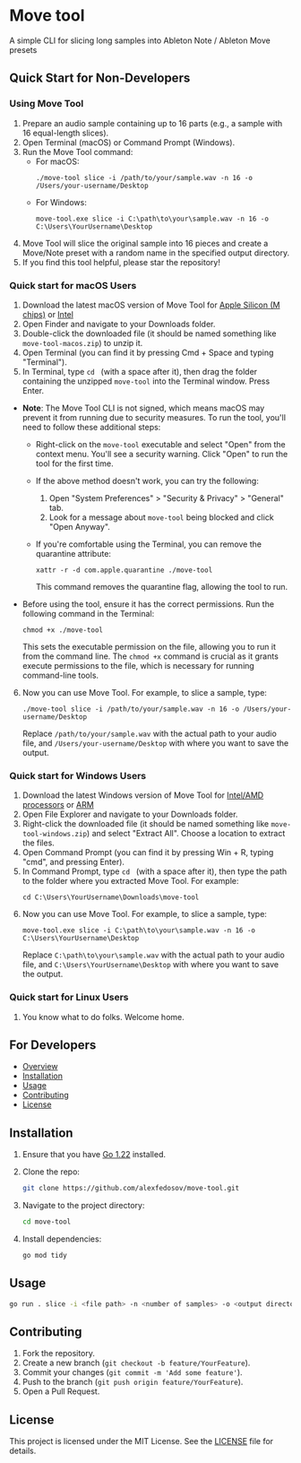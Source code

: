 # Move tool

A simple CLI for slicing long samples into Ableton Note / Ableton Move presets

## Quick Start for Non-Developers

### Using Move Tool

1. Prepare an audio sample containing up to 16 parts (e.g., a sample with 16 equal-length slices).
2. Open Terminal (macOS) or Command Prompt (Windows).
3. Run the Move Tool command:
   - For macOS:
     ```
     ./move-tool slice -i /path/to/your/sample.wav -n 16 -o /Users/your-username/Desktop
     ```
   - For Windows:
     ```
     move-tool.exe slice -i C:\path\to\your\sample.wav -n 16 -o C:\Users\YourUsername\Desktop
     ```
4. Move Tool will slice the original sample into 16 pieces and create a Move/Note preset with a random name in the specified output directory.
5. If you find this tool helpful, please star the repository!
   
### Quick start for macOS Users

1. Download the latest macOS version of Move Tool for [Apple Silicon (M chips)](https://github.com/alexfedosov/move-tool/releases/latest/download/move-tool-macos-apple-silicon.zip) or [Intel](https://github.com/alexfedosov/move-tool/releases/latest/download/move-tool-macos-intel.zip)
2. Open Finder and navigate to your Downloads folder.
3. Double-click the downloaded file (it should be named something like `move-tool-macos.zip`) to unzip it.
4. Open Terminal (you can find it by pressing Cmd + Space and typing "Terminal").
5. In Terminal, type `cd ` (with a space after it), then drag the folder containing the unzipped `move-tool` into the Terminal window. Press Enter.

- **Note**: The Move Tool CLI is not signed, which means macOS may prevent it from running due to security measures. To run the tool, you'll need to follow these additional steps:

  - Right-click on the `move-tool` executable and select "Open" from the context menu. You'll see a security warning. Click "Open" to run the tool for the first time.

  - If the above method doesn't work, you can try the following:
    1. Open "System Preferences" > "Security & Privacy" > "General" tab.
    2. Look for a message about `move-tool` being blocked and click "Open Anyway".

  - If you're comfortable using the Terminal, you can remove the quarantine attribute:
    ```
    xattr -r -d com.apple.quarantine ./move-tool
    ```
    This command removes the quarantine flag, allowing the tool to run.

- Before using the tool, ensure it has the correct permissions. Run the following command in the Terminal:
  ```
  chmod +x ./move-tool
  ```
  This sets the executable permission on the file, allowing you to run it from the command line. The `chmod +x` command is crucial as it grants execute permissions to the file, which is necessary for running command-line tools.

6. Now you can use Move Tool. For example, to slice a sample, type:
   ```
   ./move-tool slice -i /path/to/your/sample.wav -n 16 -o /Users/your-username/Desktop
   ```
   Replace `/path/to/your/sample.wav` with the actual path to your audio file, and `/Users/your-username/Desktop` with where you want to save the output.

### Quick start for Windows Users
1. Download the latest Windows version of Move Tool for [Intel/AMD processors](https://github.com/alexfedosov/move-tool/releases/latest/download/move-tool-windows-amd64.zip) or [ARM](https://github.com/alexfedosov/move-tool/releases/latest/download/move-tool-windows-arm64.zip)
2. Open File Explorer and navigate to your Downloads folder.
3. Right-click the downloaded file (it should be named something like `move-tool-windows.zip`) and select "Extract All". Choose a location to extract the files.
4. Open Command Prompt (you can find it by pressing Win + R, typing "cmd", and pressing Enter).
5. In Command Prompt, type `cd ` (with a space after it), then type the path to the folder where you extracted Move Tool. For example:
   ```
   cd C:\Users\YourUsername\Downloads\move-tool
   ```
6. Now you can use Move Tool. For example, to slice a sample, type:
   ```
   move-tool.exe slice -i C:\path\to\your\sample.wav -n 16 -o C:\Users\YourUsername\Desktop
   ```
   Replace `C:\path\to\your\sample.wav` with the actual path to your audio file, and `C:\Users\YourUsername\Desktop` with where you want to save the output.


### Quick start for Linux Users
1. You know what to do folks. Welcome home.

## For Developers

- [Overview](#overview)
- [Installation](#installation)
- [Usage](#usage)
- [Contributing](#contributing)
- [License](#license)

## Installation

1. Ensure that you have [Go 1.22](https://golang.org/dl/) installed.
2. Clone the repo:

    ```sh
    git clone https://github.com/alexfedosov/move-tool.git
    ```

3. Navigate to the project directory:

    ```sh
    cd move-tool
    ```

4. Install dependencies:

    ```sh
    go mod tidy
    ```

## Usage

```sh
go run . slice -i <file path> -n <number of samples> -o <output directory>
```

## Contributing

1. Fork the repository.
2. Create a new branch (`git checkout -b feature/YourFeature`).
3. Commit your changes (`git commit -m 'Add some feature'`).
4. Push to the branch (`git push origin feature/YourFeature`).
5. Open a Pull Request.

## License

This project is licensed under the MIT License. See the [LICENSE](LICENSE) file for details.
